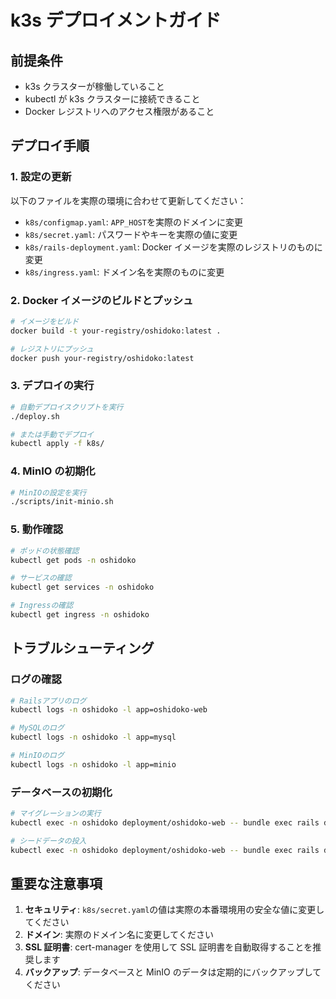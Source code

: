 # k3s デプロイメントガイド

## 前提条件

- k3s クラスターが稼働していること
- kubectl が k3s クラスターに接続できること
- Docker レジストリへのアクセス権限があること

## デプロイ手順

### 1. 設定の更新

以下のファイルを実際の環境に合わせて更新してください：

- `k8s/configmap.yaml`: `APP_HOST`を実際のドメインに変更
- `k8s/secret.yaml`: パスワードやキーを実際の値に変更
- `k8s/rails-deployment.yaml`: Docker イメージを実際のレジストリのものに変更
- `k8s/ingress.yaml`: ドメイン名を実際のものに変更

### 2. Docker イメージのビルドとプッシュ

```bash
# イメージをビルド
docker build -t your-registry/oshidoko:latest .

# レジストリにプッシュ
docker push your-registry/oshidoko:latest
```

### 3. デプロイの実行

```bash
# 自動デプロイスクリプトを実行
./deploy.sh

# または手動でデプロイ
kubectl apply -f k8s/
```

### 4. MinIO の初期化

```bash
# MinIOの設定を実行
./scripts/init-minio.sh
```

### 5. 動作確認

```bash
# ポッドの状態確認
kubectl get pods -n oshidoko

# サービスの確認
kubectl get services -n oshidoko

# Ingressの確認
kubectl get ingress -n oshidoko
```

## トラブルシューティング

### ログの確認

```bash
# Railsアプリのログ
kubectl logs -n oshidoko -l app=oshidoko-web

# MySQLのログ
kubectl logs -n oshidoko -l app=mysql

# MinIOのログ
kubectl logs -n oshidoko -l app=minio
```

### データベースの初期化

```bash
# マイグレーションの実行
kubectl exec -n oshidoko deployment/oshidoko-web -- bundle exec rails db:migrate

# シードデータの投入
kubectl exec -n oshidoko deployment/oshidoko-web -- bundle exec rails db:seed
```

## 重要な注意事項

1. **セキュリティ**: `k8s/secret.yaml`の値は実際の本番環境用の安全な値に変更してください
2. **ドメイン**: 実際のドメイン名に変更してください
3. **SSL 証明書**: cert-manager を使用して SSL 証明書を自動取得することを推奨します
4. **バックアップ**: データベースと MinIO のデータは定期的にバックアップしてください
